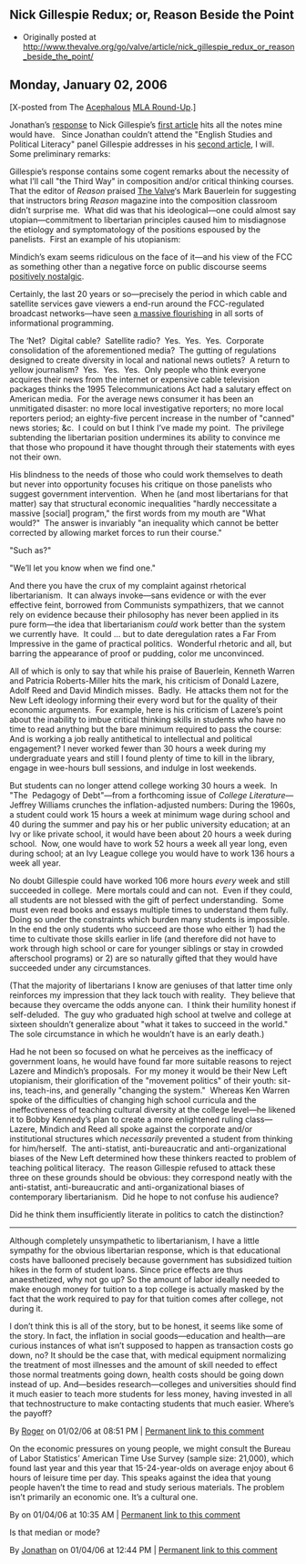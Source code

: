 ## Nick Gillespie Redux; or, Reason Beside the Point

 * Originally posted at http://www.thevalve.org/go/valve/article/nick_gillespie_redux_or_reason_beside_the_point/

##  Monday, January 02, 2006 

\[X-posted from The [Acephalous](http://acephalous.typepad.com/) [MLA Round-Up](http://acephalous.typepad.com/acephalous/mla_2005/index.html).\]

Jonathan’s [response](http://www.thevalve.org/go/valve/article/nick_gillespie_goes_to_mla/) to Nick Gillespie’s [first article](http://www.tcsdaily.com/article.aspx?id=122705A) hits all the notes mine would have.   Since Jonathan couldn’t attend the "English Studies and Political Literacy" panel Gillespie addresses in his [second article](http://www.tcsdaily.com/article.aspx?id=122805B), I will.  Some preliminary remarks:

Gillespie’s response contains some cogent remarks about the necessity of what I’ll call "the Third Way" in composition and/or critical thinking courses.  That the editor of _Reason_ praised [The Valve](http://www.thevalve.org/)‘s Mark Bauerlein for suggesting that instructors bring _Reason_ magazine into the composition classroom didn’t surprise me.  What did was that his ideological—one could almost say utopian—commitment to libertarian principles caused him to misdiagnose the etiology and symptomatology of the positions espoused by the panelists.  First an example of his utopianism:

Mindich’s exam seems ridiculous on the face of it—and his view of the FCC as something other than a negative force on public discourse seems [positively nostalgic](http://www.reason.com/0503/cr.gg.who.shtml).

Certainly, the last 20 years or so—precisely the period in which cable and satellite services gave viewers a end-run around the FCC-regulated broadcast networks—have seen [a massive flourishing](http://www.reason.com/0401/fe.bc.domination.shtml) in all sorts of informational programming. 

The ‘Net?  Digital cable?  Satellite radio?  Yes.  Yes.  Yes.  Corporate consolidation of the aforementioned media?  The gutting of regulations designed to create diversity in local and national news outlets?  A return to yellow journalism?  Yes.  Yes.  Yes.  Only people who think everyone acquires their news from the internet or expensive cable television packages thinks the 1995 Telecommunications Act had a salutary effect on American media.  For the average news consumer it has been an unmitigated disaster: no more local investigative reporters; no more local reporters period; an eighty-five percent increase in the number of "canned" news stories; &amp;c.  I could on but I think I’ve made my point.  The privilege subtending the libertarian position undermines its ability to convince me that those who propound it have thought through their statements with eyes not their own. 

His blindness to the needs of those who could work themselves to death but never into opportunity focuses his critique on those panelists who suggest government intervention.  When he (and most libertarians for that matter) say that structural economic inequalities "hardly neccessitate a massive [social] program," the first words from my mouth are "What would?"  The answer is invariably "an inequality which cannot be better corrected by allowing market forces to run their course."

"Such as?"

"We’ll let you know when we find one."

And there you have the crux of my complaint against rhetorical libertarianism.  It can always invoke—sans evidence or with the ever effective feint, borrowed from Communists sympathizers, that we cannot rely on evidence because their philosophy has never been applied in its pure form—the idea that libertarianism _could_ work better than the system we currently have.  It could ... but to date deregulation rates a Far From Impressive in the game of practical politics.  Wonderful rhetoric and all, but barring the appearance of proof or pudding, color me unconvinced.  

All of which is only to say that while his praise of Bauerlein, Kenneth Warren and Patricia Roberts-Miller hits the mark, his criticism of Donald Lazere, Adolf Reed and David Mindich misses.  Badly.  He attacks them not for the New Left ideology informing their every word but for the quality of their economic arguments.  For example, here is his criticism of Lazere’s point about the inability to imbue critical thinking skills in students who have no time to read anything but the bare minimum required to pass the course:
And is working a job really antithetical to intellectual and political engagement? I never worked fewer than 30 hours a week during my undergraduate years and still I found plenty of time to kill in the library, engage in wee-hours bull sessions, and indulge in lost weekends.

But students can no longer attend college working 30 hours a week.  In "The  Pedagogy of Debt"—from a forthcoming issue of _College Literature_—Jeffrey Williams crunches the inflation-adjusted numbers:
During the 1960s, a student could work 15 hours a week at minimum wage during school and 40 during the summer and pay his or her public university education; at an Ivy or like private school, it would have been about 20 hours a week during school.  Now, one would have to work 52 hours a week all year long, even during school; at an Ivy League college you would have to work 136 hours a week all year.

No doubt Gillespie could have worked 106 more hours _every_ week and still succeeded in college.  Mere mortals could and can not.  Even if they could, all students are not blessed with the gift of perfect understanding.  Some must even read books and essays multiple times to understand them fully.  Doing so under the constraints which burden many students is impossible.  In the end the only students who succeed are those who either 1) had the time to cultivate those skills earlier in life (and therefore did not have to work through high school or care for younger siblings or stay in crowded afterschool programs) or 2) are so naturally gifted that they would have succeeded under any circumstances.  

(That the majority of libertarians I know are geniuses of that latter time only reinforces my impression that they lack touch with reality.  They believe that because they overcame the odds anyone can.  I think their humility honest if self-deluded.  The guy who graduated high school at twelve and college at sixteen shouldn’t generalize about "what it takes to succeed in the world."  The sole circumstance in which he wouldn’t have is an early death.)

Had he not been so focused on what he perceives as the inefficacy of government loans, he would have found far more suitable reasons to reject Lazere and Mindich’s proposals.  For my money it would be their New Left utopianism, their glorification of the "movement politics" of their youth: sit-ins, teach-ins, and generally "changing the system."  Whereas Ken Warren spoke of the difficulties of changing high school curricula and the ineffectiveness of teaching cultural diversity at the college level—he likened it to Bobby Kennedy’s plan to create a more enlightened ruling class—Lazere, Mindich and Reed all spoke against the corporate and/or institutional structures which _necessarily_ prevented a student from thinking for him/herself.  The anti-statist, anti-bureaucratic and anti-organizational biases of the New Left determined how these thinkers reacted to problem of teaching political literacy.  The reason Gillespie refused to attack these three on these grounds should be obvious: they correspond neatly with the anti-statist, anti-bureaucratic and anti-organizational biases of contemporary libertarianism.  Did he hope to not confuse his audience?

Did he think them insufficiently literate in politics to catch the distinction?

---

Although completely unsympathetic to libertarianism, I have a little sympathy for the obvious libertarian response, which is that educational costs have ballooned precisely because government has subsidized tuition hikes in the form of student loans. Since price effects are thus anaesthetized, why not go up? So the amount of labor ideally needed to make enough money for tuition to a top college is actually masked by the fact that the work required to pay for that tuition comes after college, not during it. 

I don’t think this is all of the story, but to be honest, it seems like some of the story. In fact, the inflation in social goods—education and health—are curious instances of what isn’t supposed to happen as transaction costs go down, no? It should be the case that, with medical equipment normalizing the treatment of most illnesses and the amount of skill needed to effect those normal treatments going down, health costs should be going down instead of up. And—besides research—colleges and universities should find it much easier to teach more students for less money, having invested in all that technostructure to make contacting students that much easier. Where’s the payoff?

By [Roger](http://www.limitedinc.blogspot.com) on 01/02/06 at 08:51 PM | [Permanent link to this comment](http://www.thevalve.org/go/valve/article/nick_gillespie_redux_or_reason_beside_the_point/#6300)
[]()

On the economic pressures on young people, we might consult the Bureau of Labor Statistics’ American Time Use Survey (sample size: 21,000), which  found last year and this year that 15-24-year-olds on average enjoy about 6 hours of leisure time per day. This speaks against the idea that young people haven’t the time to read and study serious materials. The problem isn’t primarily an economic one. It’s a cultural one.

By  on 01/04/06 at 10:35 AM | [Permanent link to this comment](http://www.thevalve.org/go/valve/article/nick_gillespie_redux_or_reason_beside_the_point/#6346)
[]()

Is that median or mode?

By [Jonathan](http://jgoodwin.net) on 01/04/06 at 12:44 PM | [Permanent link to this comment](http://www.thevalve.org/go/valve/article/nick_gillespie_redux_or_reason_beside_the_point/#6349)

